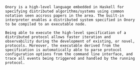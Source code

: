     Onory is a high-level language embedded in Haskell for
    specifying distributed algorithms/systems using common
    notation seen accross papers in the area. The built-in
    interpreter enables a distributed system specified in Onory
    to be compiled to an executable node.
    
    Being able to execute the high-level specification of a
    distributed protocol allows faster iteration and
    observability during the development of existing, or novel,
    protocols. Moreover, the executable derived from the
    specification is automatically able to parse protocol
    configuration options from the command line interface, and
    trace all events being triggered and handled by the running
    protocol.
